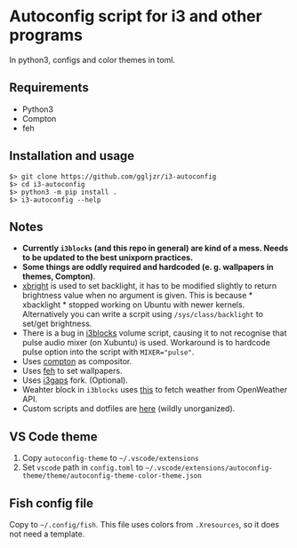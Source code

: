 # Autoconfig script for i3 and other programs

In python3, configs and color themes in toml.

## Requirements

* Python3
* Compton
* feh

## Installation and usage

```
$> git clone https://github.com/ggljzr/i3-autoconfig
$> cd i3-autoconfig
$> python3 -m pip install .
$> i3-autoconfig --help
```

## Notes

* **Currently ``i3blocks`` (and this repo in general) are kind of a mess. Needs to be updated to the best unixporn practices.**
* **Some things are oddly required and hardcoded (e. g. wallpapers in themes, Compton)**.
* [xbright](https://github.com/snobb/xbright) is used to set backlight, it has to be modified slightly to return brightness value when no argument is given. This is because * xbacklight * stopped working on Ubuntu with newer kernels. Alternatively you can write a scrpit using `/sys/class/backlight` to set/get brightness.
* There is a bug in [i3blocks](https://github.com/vivien/i3blocks) volume script, causing it to not recognise that pulse audio mixer (on Xubuntu) is used. Workaround is to hardcode pulse option into the script with `MIXER="pulse"`.
* Uses [compton](https://github.com/chjj/compton) as compositor.
* Uses [feh](https://feh.finalrewind.org/) to set wallpapers.
* Uses [i3gaps](https://github.com/Airblader/i3) fork. (Optional).
* Weahter block in ``i3blocks`` uses [this](https://github.com/ggljzr/rust-weather) to fetch weather from OpenWeather API.
* Custom scripts and dotfiles are [here](https://github.com/ggljzr/i3config) (wildly unorganized).

## VS Code theme

1. Copy ``autoconfig-theme`` to ``~/.vscode/extensions``
2. Set ``vscode`` path in ``config.toml`` to ``~/.vscode/extensions/autoconfig-theme/theme/autoconfig-theme-color-theme.json``

## Fish config file

Copy to ``~/.config/fish``. This file uses colors from ``.Xresources``, so it does not need a template.
